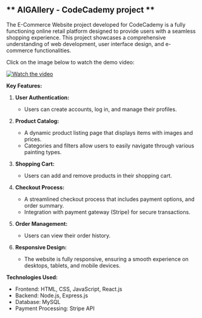 ## ** AIGAllery - CodeCademy project **


The E-Commerce Website project developed for CodeCademy is a fully functioning online retail platform designed to provide users 
with a seamless shopping experience. This project showcases a comprehensive understanding of web development, user interface design, and e-commerce functionalities.

Click on the image below to watch the demo video:

[![Watch the video](https://img.youtube.com/vi/6v3B9QAWTaA/0.jpg)](https://www.youtube.com/watch?v=6v3B9QAWTaA)



**Key Features:**

1. **User Authentication:**
   - Users can create accounts, log in, and manage their profiles.  

2. **Product Catalog:**
   - A dynamic product listing page that displays items with images and prices.
   - Categories and filters allow users to easily navigate through various painting types.

3. **Shopping Cart:**
   - Users can add and remove products in their shopping cart. 

4. **Checkout Process:**
   - A streamlined checkout process that includes payment options, and order summary.
   - Integration with payment gateway (Stripe) for secure transactions.

5. **Order Management:**
   - Users can view their order history.   

6. **Responsive Design:**
   - The website is fully responsive, ensuring a smooth experience on desktops, tablets, and mobile devices.   



**Technologies Used:**
- Frontend: HTML, CSS, JavaScript, React.js
- Backend: Node.js, Express.js
- Database: MySQL
- Payment Processing: Stripe API

